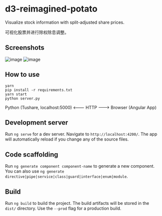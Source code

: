 # d3-reimagined-potato

Visualize stock information with split-adjusted share prices.

可视化股票并进行除权除息调整。

## Screenshots

![image](https://user-images.githubusercontent.com/4198311/44320839-0e226a00-a477-11e8-8585-e200a9a5ae08.png)
![image](https://user-images.githubusercontent.com/4198311/44320847-17133b80-a477-11e8-8102-e403ce4e9252.png)

## How to use

```
yarn
pip install -r requirements.txt
yarn start
python server.py
```

Python (Tushare, localhost:5000) <--- HTTP ---> Browser (Angular App)

## Development server

Run `ng serve` for a dev server. Navigate to `http://localhost:4200/`. The app will automatically reload if you change any of the source files.

## Code scaffolding

Run `ng generate component component-name` to generate a new component. You can also use `ng generate directive|pipe|service|class|guard|interface|enum|module`.

## Build

Run `ng build` to build the project. The build artifacts will be stored in the `dist/` directory. Use the `--prod` flag for a production build.
